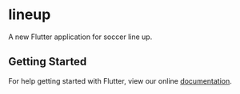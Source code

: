# lineup

A new Flutter application for soccer line up.

## Getting Started

For help getting started with Flutter, view our online
[documentation](https://flutter.io/).
